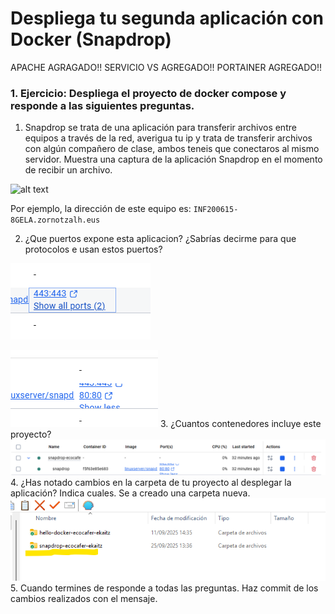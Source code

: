 # Despliega tu segunda aplicación con Docker (Snapdrop)
APACHE AGRAGADO!!
SERVICIO VS AGREGADO!!
PORTAINER AGREGADO!!

### 1. Ejercicio: Despliega el proyecto de docker compose y responde a las siguientes preguntas.


1. Snapdrop se trata de una aplicación para transferir archivos entre equipos a través de la red, averigua tu ip y trata de transferir archivos con algún compañero de clase, ambos teneis que conectaros al mismo servidor. Muestra una captura de la aplicación Snapdrop en el momento de recibir un archivo.

![alt text](image.png)

Por ejemplo, la dirección de este equipo es:
`INF200615-8GELA.zornotzalh.eus`

2. ¿Que puertos expone esta aplicacion? ¿Sabrías decirme para que protocolos e usan estos puertos?

![alt text](image-3.png)

![alt text](image-4.png)
3. ¿Cuantos contenedores incluye este proyecto?
![alt text](image-5.png)
4. ¿Has notado cambios en la carpeta de tu proyecto al desplegar la aplicación? Indica cuales.
Se a creado una carpeta nueva.
![alt text](image-6.png)
5. Cuando termines de responde a todas las preguntas. Haz commit de los cambios realizados con el mensaje.
